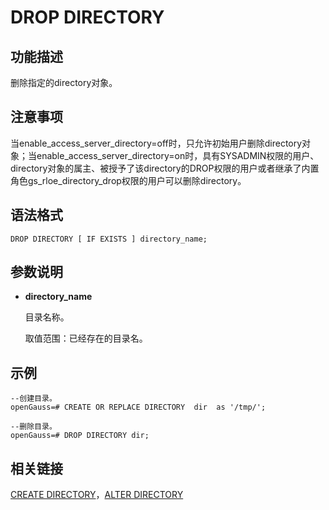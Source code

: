 # DROP DIRECTORY<a name="ZH-CN_TOPIC_0289900633"></a>

## 功能描述<a name="zh-cn_topic_0283137028_zh-cn_topic_0237122136_zh-cn_topic_0059779050_s7810bb02b5b247fd92d22d7e328c870f"></a>

删除指定的directory对象。

## 注意事项<a name="zh-cn_topic_0283137028_zh-cn_topic_0237122136_zh-cn_topic_0059779050_sd775e695334845048410c46ecc8adaea"></a>

当enable_access_server_directory=off时，只允许初始用户删除directory对象；当enable_access_server_directory=on时，具有SYSADMIN权限的用户、directory对象的属主、被授予了该directory的DROP权限的用户或者继承了内置角色gs_rloe_directory_drop权限的用户可以删除directory。



## 语法格式<a name="zh-cn_topic_0283137028_zh-cn_topic_0237122136_zh-cn_topic_0059779050_s6d36dd755c5a47d086e5b767a88f208b"></a>

```
DROP DIRECTORY [ IF EXISTS ] directory_name;
```

## 参数说明<a name="zh-cn_topic_0283137028_zh-cn_topic_0237122136_section1185722174518"></a>

-   **directory\_name**

    目录名称。

    取值范围：已经存在的目录名。


## 示例<a name="zh-cn_topic_0283137028_zh-cn_topic_0237122136_section54683394512"></a>

```
--创建目录。
openGauss=# CREATE OR REPLACE DIRECTORY  dir  as '/tmp/';

--删除目录。
openGauss=# DROP DIRECTORY dir;
```

## 相关链接<a name="zh-cn_topic_0283137028_zh-cn_topic_0237122136_section14134121715454"></a>

[CREATE DIRECTORY](CREATE-DIRECTORY.md)，[ALTER DIRECTORY](ALTER-DIRECTORY.md)
